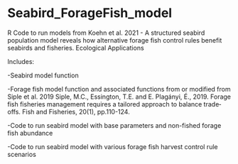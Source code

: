 # Seabird_ForageFish_model
R Code to run models from Koehn et al. 2021 - A structured seabird population model reveals how alternative forage fish control rules benefit seabirds and fisheries. Ecological Applications

Includes:

-Seabird model function

-Forage fish model function and associated functions from or modified from Siple et al. 2019 
Siple, M.C., Essington, T.E. and E. Plagányi, É., 2019. Forage fish fisheries management requires a tailored approach to balance trade‐offs. Fish and Fisheries, 20(1), pp.110-124.

-Code to run seabird model with base parameters and non-fished forage fish abundance

-Code to run seabird model with various forage fish harvest control rule scenarios
